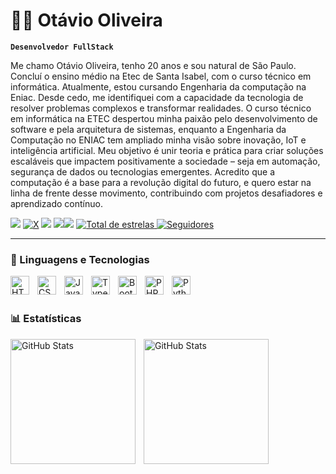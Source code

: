 # 🧑‍💻 Otávio Oliveira

**`Desenvolvedor FullStack`**

Me chamo Otávio Oliveira, tenho 20 anos e sou natural de São Paulo. Concluí o ensino médio na Etec de Santa Isabel, com o curso técnico em informática. Atualmente, estou cursando Engenharia da computação na Eniac. Desde cedo, me identifiquei com a capacidade da tecnologia de resolver problemas complexos e transformar realidades. O curso técnico em informática na ETEC despertou minha paixão pelo desenvolvimento de software e pela arquitetura de sistemas, enquanto a Engenharia da Computação no ENIAC tem ampliado minha visão sobre inovação, IoT e inteligência artificial. Meu objetivo é unir teoria e prática para criar soluções escaláveis que impactem positivamente a sociedade – seja em automação, segurança de dados ou tecnologias emergentes. Acredito que a computação é a base para a revolução digital do futuro, e quero estar na linha de frente desse movimento, contribuindo com projetos desafiadores e aprendizado contínuo.

<p align="left">
 
 <a href="https://www.instagram.com/tavao_oliv/profilecard/?igsh=MTRhcjkzYnN1bGk0Yg==" target="_blank"><img src="https://img.shields.io/badge/-Instagram-%23E4405F?style=for-the-badge&logo=instagram&logoColor=white" target="_blank"></a>
 <a href="https://x.com/OtvioOl58123236?t=_TUwWI3W_ec50cQcd_nBLA&s=08" target="_blank">[![X](https://img.shields.io/badge/X-000?style=for-the-badge&logo=x)](https://x.com/OtvioOl58123236)</a>
 <a href="https://discordapp.com/users/672904774949142557" target="_blank"><img src="https://img.shields.io/badge/Discord-7289DA?style=for-the-badge&logo=discord&logoColor=white" target="_blank"></a> 
 <a href = "mailto:206892023@eniac.edu.br"><img src="https://img.shields.io/badge/-Gmail-%23333?style=for-the-badge&logo=gmail&logoColor=white" target="_blank"></a><a href="https://www.linkedin.com/in/ot%C3%A1vio-oliveira-b9b269267?utm_source=share&utm_campaign=share_via&utm_content=profile&utm_medium=android_app" target="_blank"><img src="https://img.shields.io/badge/-LinkedIn-%230077B5?style=for-the-badge&logo=linkedin&logoColor=white" target="_blank"></a> 
 <a href="https://github.com/OTAVIO-2507?tab=repositories&sort=stargazers">
        <img 
            alt="Total de estrelas" 
            title="Total de estrelas GitHub" 
            src="https://custom-icon-badges.demolab.com/github/stars/OTAVIO-2507?color=55960c&style=for-the-badge&labelColor=488207&logo=star&label=estrelas"/>
 </a>
 <a href="https://github.com/OTAVIO-2507?followers">
        <img 
            alt="Seguidores" 
            title="Me siga no GitHub" 
            src="https://custom-icon-badges.demolab.com/github/followers/OTAVIO-2507?color=236ad3&labelColor=1155ba&style=for-the-badge&logo=github&label=Seguidores&logoColor=white"/>
 </a>
</p>

---

### 🤖 Linguagens e Tecnologias

<img 
    align="left" 
    alt="HTML"
    title="HTML" 
    width="30px" 
    style="padding-right: 10px;" 
    src="https://cdn.jsdelivr.net/gh/devicons/devicon@latest/icons/html5/html5-original.svg" 
/>
<img 
    align="left" 
    alt="CSS" 
    title="CSS"
    width="30px" 
    style="padding-right: 10px;" 
    src="https://cdn.jsdelivr.net/gh/devicons/devicon@latest/icons/css3/css3-original.svg" 
/>
<img 
    align="left" 
    alt="JavaScript" 
    title="JavaScript"
    width="30px" 
    style="padding-right: 10px;" 
    src="https://cdn.jsdelivr.net/gh/devicons/devicon@latest/icons/javascript/javascript-original.svg" 
/>
<img 
    align="left" 
    alt="TypeScript"
    title="TypeScript" 
    width="30px" 
    style="padding-right: 10px;" 
    src="https://cdn.jsdelivr.net/gh/devicons/devicon@latest/icons/typescript/typescript-original.svg" 
/>
<img 
    align="left" 
    alt="Bootstrap"
    title="Bootstrap" 
    width="30px" 
    style="padding-right: 10px;" 
    src="https://cdn.jsdelivr.net/gh/devicons/devicon@latest/icons/bootstrap/bootstrap-original.svg" 
/>
<img 
    align="left" 
    alt="PHP" 
    title="PHP"
    width="30px" 
    style="padding-right: 10px;" 
    src="https://cdn.jsdelivr.net/gh/devicons/devicon@latest/icons/php/php-original.svg" 
/>
<img 
    align="left" 
    alt="Python" 
    title="Python"
    width="30px" 
    style="padding-right: 10px;" 
    src="https://cdn.jsdelivr.net/gh/devicons/devicon@latest/icons/python/python-original.svg" 
/>
<br/>
<br/>

### 📊 Estatísticas

<p>
<img 
    align="left" 
    alt="GitHub Stats" 
    height="200" 
    style="padding-right: 10px;" 
    src="https://github-readme-stats.vercel.app/api?username=OTAVIO-2507&show_icons=true&theme=tokyonight&include_all_commits=true&count_private=true&hide=prs&locale=pt-br&cache_bust=1" 
/>

<img 
    align="left" 
    alt="GitHub Stats" 
    height="200" 
    src="https://github-readme-stats.vercel.app/api/top-langs/?username=OTAVIO-2507&theme=tokyonight&layout=compact&custom_title=Tecnologias&langs_count=9&cache_bust=1" 
/>
</p>
